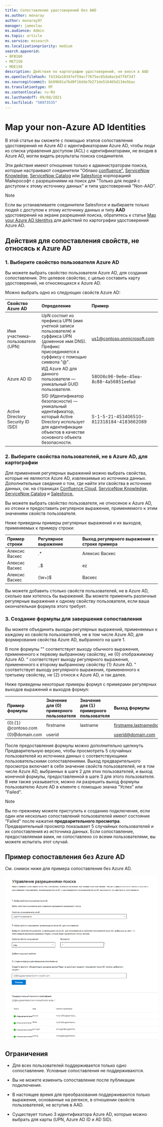 ```yaml
---
title: Сопоставление удостоверений без AAD
ms.author: monaray
author: monaray97
manager: jameslau
ms.audience: Admin
ms.topic: article
ms.service: mssearch
ms.localizationpriority: medium
search.appverid:
- BFB160
- MET150
- MOE150
description: Действия по картографии удостоверений, не внося в AAD
ms.openlocfilehash: f433da10347ef59acf7675ec65da8acbd7f0f347
ms.sourcegitcommit: bb99601a7bd0f16dde7b271de516465d134e5bac
ms.translationtype: MT
ms.contentlocale: ru-RU
ms.lasthandoff: 09/08/2021
ms.locfileid: "58973535"
---
```

# <a name="map-your-non-azure-ad-identities"></a>Map your non-Azure AD Identities  

В этой статье вы сможете с помощью этапов сопоставления удостоверений не Azure AD с идентификаторами Azure AD, чтобы люди из списка управления доступом (ACL) с идентификаторами, не входив в Azure AD, могли видеть результаты поиска соединителя.

Эти действия имеют отношение только к администраторам поиска, которые настраивают соединители "Облако [confluence",](confluence-cloud-connector.md) [ServiceNow Knowledge,](servicenow-knowledge-connector.md) [ServiceNow Catalog](servicenow-catalog-connector.md) или [Salesforce](salesforce-connector.md) корпорацией Майкрософт с разрешениями на поиск для "Только для людей с доступом к этому источнику данных" и типа удостоверений "Non-AAD".

>[!NOTE]
>Если вы устанавливаете соединители Salesforce и выбираете только людей с доступом к этому источнику данных и типу **AAD** удостоверений на экране разрешений поиска, обратитесь к статье [Map your Azure AD Identitys](map-aad.md) для действий по картографии удостоверений Azure AD.   

## <a name="steps-for-mapping-your-non-azure-ad-properties"></a>Действия для сопоставления свойств, не относясь к Azure AD

### <a name="1-select-an-azure-ad-user-property"></a>1. Выберите свойство пользователя Azure AD  

Вы можете выбрать свойство пользователя Azure AD, для создания сопоставления. Это целевое свойство, с целью составить карту удостоверений, не относяющихся к Azure AD.  

Можно выбрать одно из следующих свойств Azure AD:

| Свойство Azure AD    | Определение           | Пример         |
| :------------------- | :------------------- |:--------------- |
| Имя участника-пользователя (UPN)  | UpN состоит из префикса UPN (имя учетной записи пользователя) и суффикса UPN (доменное имя DNS). Префикс присоединяется к суффиксу с помощью символа "@". | us1@contoso.onmicrosoft.com |
| Azure AD ID                 | ИД Azure AD для данного пользователя — уникальный GUID пользователя.                 | 58006c96-9e6e-45ea-8c88-4a56851eefad            |
| Active Directory Security ID (SID)                  | SID (Идентификатор безопасности) — уникальный идентификатор, который Active Directory использует для идентификации объектов в качестве основного объекта безопасности.                  | S-1-5-21-453406510-812318184-4183662089             |

### <a name="2-select-non-azure-ad-user-properties-to-map"></a>2. Выберите свойства пользователей, не в Azure AD, для картографии

Для применения регулярных выражений можно выбрать свойства, которые не являются Azure AD, извлекаемые из источника данных. Дополнительные сведения о том, где найти эти свойства в источнике данных, см. на страницах [Confluence Cloud,](confluence-cloud-connector.md) [ServiceNow Knowledge,](servicenow-knowledge-connector.md) [ServiceNow Catalog](servicenow-catalog-connector.md) и [Salesforce.](salesforce-connector.md)  

Вы можете выбрать свойство пользователя, не относяное к Azure AD, из отсеки и предоставить регулярное выражение, применяемого к этим значениям свойств пользователя.

Ниже приведены примеры регулярных выражений и их выходов, применяемых к примеру строки: 

| Пример строки                  | Регулярное выражение                 | Выход регулярного выражения в строке примера           |
| :------------------- | :------------------- |:---------------|
| Алексис Васкес  | .* | Алексис Васкес |
| Алексис Васкес                 | ..$                 | ez            |
| Алексис Васкес                  | (\w+)$                  | Васкес             |

Вы можете добавить столько свойств пользователей, не в Azure AD, сколько вам хотелось бы выражений. Вы можете применить различные регулярные выражения к одному свойству пользователя, если ваша окончательная формула этого требует.  

### <a name="3-create-formula-to-complete-mapping"></a>3. Создание формулы для завершения сопоставления

Вы можете объединить выходы регулярных выражений, применяемых к каждому из свойств пользователей, не в том числе Azure AD, для формирования свойства Azure AD, выбранного на шаге 1.

В поле формулы "" соответствует выходу обычного выражения, примененного к первому выбранному свойству, не {0} отображимому Azure AD.  " соответствует выходу регулярного выражения, примененного к второму выбранному свойству {1} Azure AD.  " соответствует выходу регулярного выражения, примененного к третьему свойству, не {2} относя к Azure AD, и так далее.   

Ниже приведены некоторые примеры формул с примерами регулярных выходов выражений и выходов формул: 

| Пример формулы                  | Значение для {0} примерного пользователя                 | Значение для {1} примерного пользователя           | Выход формулы                  |
| :------------------- | :------------------- |:---------------|:---------------|
| {0}.{1} @contoso.com  | firstname | lastname |firstname.lastname@contoso.com
| {0}@domain.com                 | userid                 |             |userid@domain.com

После предоставления формулы можно дополнительно  щелкнуть Предварительную версию, чтобы просмотреть 5 случайных пользователей из источника данных с соответствующими пользовательскими сопоставлениями. Выход предварительного просмотра включает в себя значение свойств пользователей, не в том числе Azure AD, выбранных в шаге 2 для этих пользователей, и выход конечной формулы, предоставленной в шаге 3 для этого пользователя. В нем также указывается, можно ли разрешить выход формулы пользователю Azure AD в клиенте с помощью значка "Успех" или "Failed".  

>[!NOTE]
>Вы по-прежнему можете приступить к созданию подключения, если один или несколько сопоставлений пользователей имеют состояние "Failed" после нажатия **предварительного просмотра**. Предварительный просмотр показывает 5 случайных пользователей и их сопоставления из источника данных. Если сопоставление, предоставляемая вами, не сопоставлено со всеми пользователями, вы можете испытать этот случай.

## <a name="sample-non-azure-ad-mapping"></a>Пример сопоставления без Azure AD

См. снимок ниже для примера сопоставления без Azure AD.

![Пример снимка заполнения страницы сопоставления, не относя к Azure AD.](media/non-aad-mapping.png)

## <a name="limitations"></a>Ограничения  

- Для всех пользователей поддерживается только одно сопоставление. Условные сопоставления не поддерживаются.  

- Вы не можете изменить сопоставление после публикации подключения.  

- В настоящее время для преобразования поддерживаются только выражения, основанные на регексе, в отношении свойств пользователей, не вступив в AAD.

- Существует только 3 идентификатора Azure AD, которые можно выбрать для карты (UPN, Azure AD ID и AD SID).